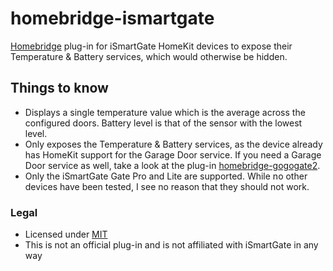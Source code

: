 # homebridge-ismartgate
[Homebridge](https://github.com/nfarina/homebridge) plug-in for iSmartGate HomeKit devices to expose their Temperature & Battery services, which would otherwise be hidden.

## Things to know
* Displays a single temperature value which is the average across the configured doors. Battery level is that of the sensor with the lowest level.
* Only exposes the Temperature & Battery services, as the device already has HomeKit support for the Garage Door service. If you need a Garage Door service as well, take a look at the plug-in [homebridge-gogogate2](https://www.npmjs.com/package/homebridge-gogogate2).
* Only the iSmartGate Gate Pro and Lite are supported. While no other devices have been tested, I see no reason that they should not work.

### Legal
* Licensed under [MIT](LICENSE)
* This is not an official plug-in and is not affiliated with iSmartGate in any way

